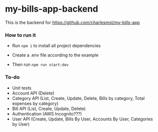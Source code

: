 # my-bills-app-backend

This is the backend for https://github.com/charlesmst/my-bills-app

### How to run it

-   Run `npm i` to install all project dependencies

-   Create a .env file according to the example

-   Then run `npm run start:dev`

### To-do

-   Unit tests
-   Account API (Delete)
-   Category API (List, Create, Update, Delete, Bills by category, Total expenses by category)
-   Bill API (List, Create, Update, Delete)
-   Authentication (AWS Incognito???)
-   User API (Create, Update, Bills By User, Accounts By User, Categories by User)
